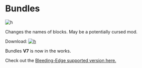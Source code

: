 # Bundles

![h](https://github.com/SMOLKEYS/bundles/blob/master/PicsArt_01-09-03.19.58.jpg)

Changes the names of blocks.
May be a potentially cursed mod.


Download:
[![h](https://gyazo.com/e64b39725cdabd53f5e3a8e1b3c3d655)](https://github.com/SMOLKEYS/bundles/releases/tag/v7)


Bundles **V7** is now in the works.


Check out the [Bleeding-Edge supported version here.](https://github.com/SMOLKEYS/bundles/tree/bleedingedge)
